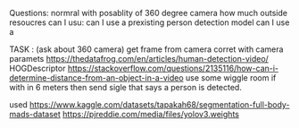 Questions:
normral with posablity of 360 degree camera
how much outside resoucres can I usu:
    can I use a prexisting person detection model
    can I use a 

TASK : (ask about 360 camera)
get frame from camera
corret with camera paramets
https://thedatafrog.com/en/articles/human-detection-video/ HOGDescriptor
https://stackoverflow.com/questions/2135116/how-can-i-determine-distance-from-an-object-in-a-video
use some wiggle room if with in 6 meters then send sigle that says a person is detected. 


used
https://www.kaggle.com/datasets/tapakah68/segmentation-full-body-mads-dataset
https://pjreddie.com/media/files/yolov3.weights